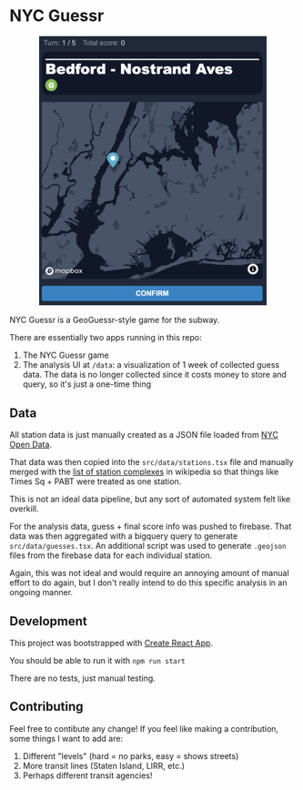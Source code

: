# NYC Guessr

<center><img width="400px" src="public/screenshot.png"/></center>

NYC Guessr is a GeoGuessr-style game for the subway.

There are essentially two apps running in this repo:

1. The NYC Guessr game
2. The analysis UI at `/data`: a visualization of 1 week of collected guess
   data. The data is no longer collected since it costs money to store and
   query, so it's just a one-time thing

## Data

All station data is just manually created as a JSON file loaded from [NYC Open
Data](https://data.cityofnewyork.us/Transportation/Subway-Stations/arq3-7z49).

That data was then copied into the `src/data/stations.tsx` file and manually
merged with the [list of station
complexes](https://en.wikipedia.org/wiki/New_York_City_Subway_stations#Station_complexes)
in wikipedia so that things like Times Sq + PABT were treated as one station.

This is not an ideal data pipeline, but any sort of automated system felt like
overkill.

For the analysis data, guess + final score info was pushed to firebase. That
data was then aggregated with a bigquery query to generate
`src/data/guesses.tsx`. An additional script was used to generate `.geojson`
files from the firebase data for each individual station.

Again, this was not ideal and would require an annoying amount of manual effort
to do again, but I don't really intend to do this specific analysis in an
ongoing manner.

## Development

This project was bootstrapped with [Create React App](https://github.com/facebook/create-react-app).

You should be able to run it with `npm run start`

There are no tests, just manual testing.

## Contributing

Feel free to contibute any change! If you feel like making a contribution, some
things I want to add are:

1. Different "levels" (hard = no parks, easy = shows streets)
2. More transit lines (Staten Island, LIRR, etc.)
3. Perhaps different transit agencies!

